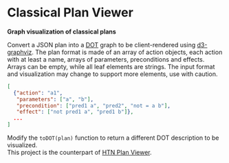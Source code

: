 # Classical Plan Viewer
**Graph visualization of classical plans**

Convert a JSON plan into a [DOT](https://www.graphviz.org/doc/info/lang.html) graph to be client-rendered using [d3-graphviz](https://github.com/magjac/d3-graphviz).
The plan format is made of an array of action objects, each action with at least a name, arrays of parameters, preconditions and effects.
Arrays can be empty, while all leaf elements are strings.
The input format and visualization may change to support more elements, use with caution.

```Json
[
  {"action": "a1",
   "parameters": ["a", "b"],
   "precondition": ["pred1 a", "pred2", "not = a b"],
   "effect": ["not pred1 a", "pred1 b"]},
  ...
]
```

Modify the ``toDOT(plan)`` function to return a different DOT description to be visualized.  
This project is the counterpart of [HTN Plan Viewer](../../../HTN_Plan_Viewer).
